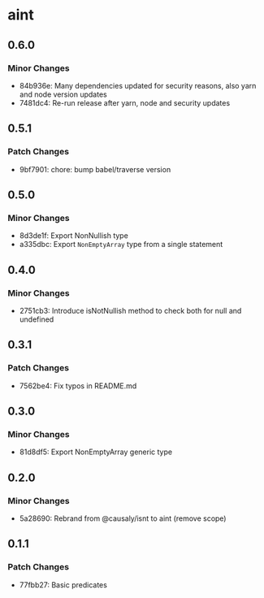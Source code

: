 # aint

## 0.6.0

### Minor Changes

- 84b936e: Many dependencies updated for security reasons, also yarn and node version updates
- 7481dc4: Re-run release after yarn, node and security updates

## 0.5.1

### Patch Changes

- 9bf7901: chore: bump babel/traverse version

## 0.5.0

### Minor Changes

- 8d3de1f: Export NonNullish type
- a335dbc: Export `NonEmptyArray` type from a single statement

## 0.4.0

### Minor Changes

- 2751cb3: Introduce isNotNullish method to check both for null and undefined

## 0.3.1

### Patch Changes

- 7562be4: Fix typos in README.md

## 0.3.0

### Minor Changes

- 81d8df5: Export NonEmptyArray generic type

## 0.2.0

### Minor Changes

- 5a28690: Rebrand from @causaly/isnt to aint (remove scope)

## 0.1.1

### Patch Changes

- 77fbb27: Basic predicates
